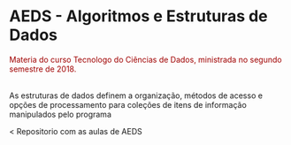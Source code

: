 <h1>AEDS - Algoritmos e Estruturas de Dados</h1>

<div style="color:#a00000"> Materia do curso Tecnologo do Ciências de Dados, ministrada no segundo semestre de 2018.</div>
<br>
<p>As estruturas de dados definem a organização, métodos de acesso e opções de processamento para coleções de itens de informação manipulados pelo programa</p>




<
Repositorio com as aulas de AEDS




